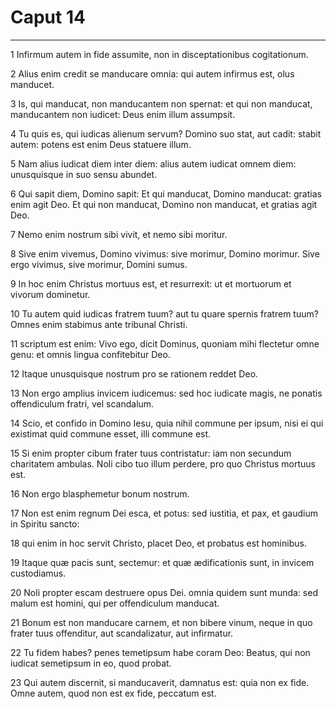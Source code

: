 # Caput 14

***

1 Infirmum autem in fide assumite, non in disceptationibus cogitationum.

2 Alius enim credit se manducare omnia: qui autem infirmus est, olus manducet.

3 Is, qui manducat, non manducantem non spernat: et qui non manducat, manducantem non iudicet: Deus enim illum assumpsit.

4 Tu quis es, qui iudicas alienum servum? Domino suo stat, aut cadit: stabit autem: potens est enim Deus statuere illum.

5 Nam alius iudicat diem inter diem: alius autem iudicat omnem diem: unusquisque in suo sensu abundet.

6 Qui sapit diem, Domino sapit: Et qui manducat, Domino manducat: gratias enim agit Deo. Et qui non manducat, Domino non manducat, et gratias agit Deo.

7 Nemo enim nostrum sibi vivit, et nemo sibi moritur.

8 Sive enim vivemus, Domino vivimus: sive morimur, Domino morimur. Sive ergo vivimus, sive morimur, Domini sumus.

9 In hoc enim Christus mortuus est, et resurrexit: ut et mortuorum et vivorum dominetur.

10 Tu autem quid iudicas fratrem tuum? aut tu quare spernis fratrem tuum? Omnes enim stabimus ante tribunal Christi.

11 scriptum est enim: Vivo ego, dicit Dominus, quoniam mihi flectetur omne genu: et omnis lingua confitebitur Deo.

12 Itaque unusquisque nostrum pro se rationem reddet Deo.

13 Non ergo amplius invicem iudicemus: sed hoc iudicate magis, ne ponatis offendiculum fratri, vel scandalum.

14 Scio, et confido in Domino Iesu, quia nihil commune per ipsum, nisi ei qui existimat quid commune esset, illi commune est.

15 Si enim propter cibum frater tuus contristatur: iam non secundum charitatem ambulas. Noli cibo tuo illum perdere, pro quo Christus mortuus est.

16 Non ergo blasphemetur bonum nostrum.

17 Non est enim regnum Dei esca, et potus: sed iustitia, et pax, et gaudium in Spiritu sancto:

18 qui enim in hoc servit Christo, placet Deo, et probatus est hominibus.

19 Itaque quæ pacis sunt, sectemur: et quæ ædificationis sunt, in invicem custodiamus.

20 Noli propter escam destruere opus Dei. omnia quidem sunt munda: sed malum est homini, qui per offendiculum manducat.

21 Bonum est non manducare carnem, et non bibere vinum, neque in quo frater tuus offenditur, aut scandalizatur, aut infirmatur.

22 Tu fidem habes? penes temetipsum habe coram Deo: Beatus, qui non iudicat semetipsum in eo, quod probat.

23 Qui autem discernit, si manducaverit, damnatus est: quia non ex fide. Omne autem, quod non est ex fide, peccatum est.

